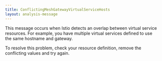 ```yaml
---
title: ConflictingMeshGatewayVirtualServiceHosts
layout: analysis-message
---
```


This message occurs when Istio detects an overlap between virtual service resources. For example, you have multiple virtual services defined to use the same hostname and gateway.

To resolve this problem, check your resource definition, remove the conflicting values and try again.
